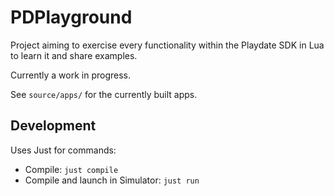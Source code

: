 # PDPlayground

Project aiming to exercise every functionality within the Playdate SDK in Lua
to learn it and share examples.

Currently a work in progress.

See `source/apps/` for the currently built apps.

## Development

Uses Just for commands:

- Compile: `just compile`
- Compile and launch in Simulator: `just run`

